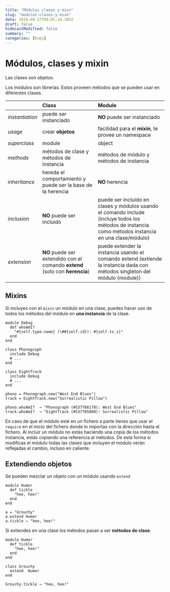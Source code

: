 ```yaml
---
title: "Módulos clases y mixn"
slug: "modulos-clases-y-mixn"
date: 2018-09-27T09:01:14.385Z
draft: false
hideLastModified: false
summary: ""
categories: [Ruby]
---
```



Módulos, clases y mixin
================================================================================

  Las clases son objetos.

  Los módulos son librerías. Estos proveen métodos que se pueden usar en
  diferentes clases.


|      | Class           | Module         |
| :------------- | :-------------  | :------------- |
| *instantiation*  | puede ser instanciado | __NO__ puede ser instanciado |
| *usage*          | crear __objetos__ | facilidad para el __mixin__, te provee un namespace |
| *superclass*     | module          |      object    |
| *methods*        | métodos de clase y métodos de instancia | métodos de módulo y métodos de instancia |
| *inheritance*    | hereda el comportamiento y puede ser la base de la herencia | __NO__ herencia |
| *inclusion*      | __NO__ puede ser incluido | puede ser incluido en clases y módulos usando el comando include (incluye todos los métodos de instancia como métodos instancia en una clase/módulo) |
| *extension*      | __NO__ puede ser extendido con el comando __extend__ (solo con __herencia__) | puede extender la instancia usando el comando extend (extiende la instancia dada con métodos singleton del módulo (module)) |


Mixins
--------------------------------------------------------------------------------

  Si incluyes con el `mixin` un módulo en una clase, puedes hacer uso de todos
  los métodos del módulo en __una instancia__ de la clase.

````````````````````````````````````````````````````````````````````````````````
module Debug
  def whoAmI?
    "#{self.type.name} (\##{self.id}): #{self.to_s}"
  end
end

class Phonograph
  include Debug
  # ...
end

class EightTrack
  include Debug
  # ...
end

phono = Phonograph.new("West End Blues")
track = EightTrack.new("Surrealistic Pillow")

phono.whoAmI?  → "Phonograph (#537766170): West End Blues"
track.whoAmI?  → "EightTrack (#537765860): Surrealistic Pillow"
````````````````````````````````````````````````````````````````````````````````

  En caso de que el módulo esté en un fichero a parte tienes que usar el
  `require` en el inicio del fichero donde lo importas con la dirección hasta el
  fichero. Al incluir un módulo no estás haciendo una copia de los métodos
  instancia, estás copiando una referencia al métodos. De esta forma si
  modificas el módulo todas las clases que incluyen el módulo verán reflejadas
  el cambio, incluso en caliente.

[module-mixin]: http://phrogz.net/programmingruby/tut_modules.html#mixins
[classes]: http://phrogz.net/programmingruby/classes.html

Extendiendo objetos
--------------------------------------------------------------------------------

  Se pueden mezclar un objeto con un módulo usando `extend`

````````````````````````````````````````````````````````````````````````````````
module Humor
  def tickle
    "hee, hee!"
  end
end

a = "Grouchy"
a.extend Humor
a.tickle → "hee, hee!"
````````````````````````````````````````````````````````````````````````````````

  Si extiendes en una clase los métodos pasan a ser __métodos de clase__.

````````````````````````````````````````````````````````````````````````````````
module Humor
  def tickle
    "hee, hee!"
  end
end

class Grouchy
  extend  Humor
end

Grouchy.tickle → "hee, hee!"
````````````````````````````````````````````````````````````````````````````````

[classes-extend-objects]: http://phrogz.net/programmingruby/classes.html#extendingobjects

<!-- TODO -->
[class-and-module-definition]: http://phrogz.net/programmingruby/classes.html#classandmoduledefinitions

